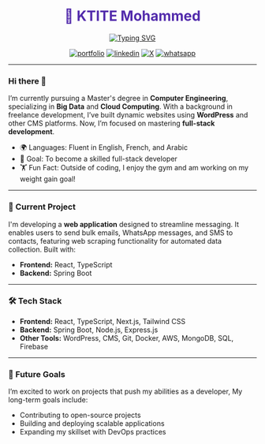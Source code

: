 <div align="center">

<h1 style="color:#532CACFF;">💼 KTITE Mohammed</h1>

<p>
  <a href="https://github.com/MedKtite">
    <img src="https://readme-typing-svg.herokuapp.com?font=Fira+Code&size=25&pause=2000&color=532CAC&width=589&lines=%F0%9F%92%BB++Aspiring+Full-Stack+Developer" alt="Typing SVG" /> 
  </a>
</p>

[![portfolio](https://img.shields.io/badge/my_portfolio-000?style=for-the-badge&logo=ko-fi&logoColor=white)](https://katherineoelsner.com/)
[![linkedin](https://img.shields.io/badge/linkedin-0A66C2?style=for-the-badge&logo=linkedin&logoColor=white)](https://www.linkedin.com/)
[![X](https://img.shields.io/badge/X-000000?style=for-the-badge&logo=x&logoColor=white)](https://twitter.com/)
[![whatsapp](https://img.shields.io/badge/whatsapp-25D366?style=for-the-badge&logo=whatsapp&logoColor=white)](https://wa.me/212631756678)
</div>

---

### Hi there 👋
I’m currently pursuing a Master's degree in **Computer Engineering**, specializing in **Big Data** and **Cloud Computing**. With a background in freelance development, I’ve built dynamic websites using **WordPress** and other CMS platforms. Now, I’m focused on mastering **full-stack development**.

- 🌍 Languages: Fluent in English, French, and Arabic
- 🎯 Goal: To become a skilled full-stack developer
- 🏋️ Fun Fact: Outside of coding, I enjoy the gym and am working on my weight gain goal!

---

### 🌱 Current Project
I'm developing a **web application** designed to streamline messaging. It enables users to send bulk emails, WhatsApp messages, and SMS to contacts, featuring web scraping functionality for automated data collection. Built with:
- **Frontend:** React, TypeScript
- **Backend:** Spring Boot

---

### 🛠️ Tech Stack
- **Frontend:** React, TypeScript, Next.js, Tailwind CSS
- **Backend:** Spring Boot, Node.js, Express.js
- **Other Tools:** WordPress, CMS, Git, Docker, AWS, MongoDB, SQL, Firebase

---

### 🚀 Future Goals
I’m excited to work on projects that push my abilities as a developer, My long-term goals include:
- Contributing to open-source projects
- Building and deploying scalable applications
- Expanding my skillset with DevOps practices


